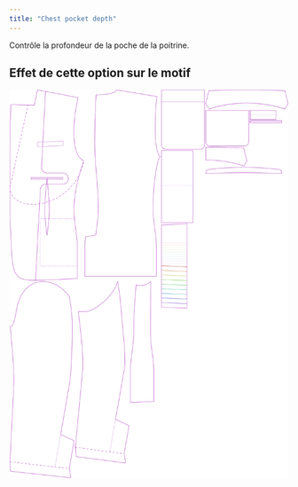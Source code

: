 ```yaml
---
title: "Chest pocket depth"
---
```


Contrôle la profondeur de la poche de la poitrine.

## Effet de cette option sur le motif

![Cette image montre l'effet de cette option en superposant plusieurs variantes qui ont une valeur différente pour cette option](jaeger_chestpocketdepth_sample.svg "Effect of this option on the pattern")
